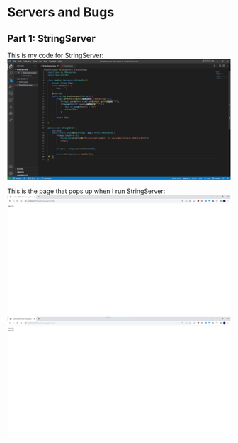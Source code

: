 # Servers and Bugs  
## Part 1: StringServer   
This is my code for StringServer: 
![Image](assets/StringServerCode.png)  
  
This is the page that pops up when I run StringServer:  
![Image](assets/AddMessage1.png)  
![Image](assets/AddMessage2.png)  


